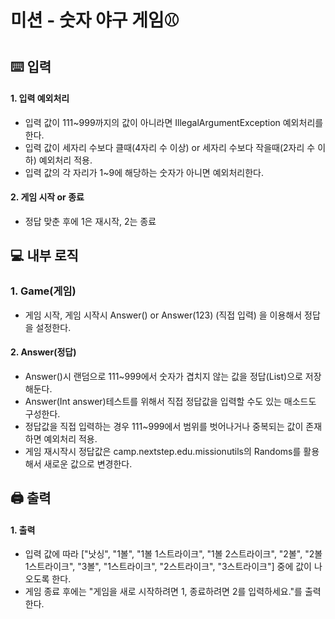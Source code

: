 # 미션 - 숫자 야구 게임⚾️

## ⌨️ 입력

#### 1. 입력 예외처리

- 입력 값이 111~999까지의 값이 아니라면 IllegalArgumentException 예외처리를 한다.
- 입력 값이 세자리 수보다 클때(4자리 수 이상) or 세자리 수보다 작을때(2자리 수 이하) 예외처리 적용.
- 입력 값의 각 자리가 1~9에 해당하는 숫자가 아니면 예외처리한다.

#### 2. 게임 시작 or 종료 

- 정답 맞춘 후에 1은 재시작, 2는 종료 


## 💻 내부 로직 

### 1. Game(게임)

- 게임 시작, 게임 시작시 Answer() or Answer(123) (직접 입력) 을 이용해서 정답을 설정한다.


#### 2. Answer(정답)

- Answer()시 랜덤으로 111~999에서 숫자가 겹치지 않는 값을 정답(List<Integer>)으로 저장해둔다.
- Answer(Int answer)테스트를 위해서 직접 정답값을 입력할 수도 있는 매소드도 구성한다.
- 정답값을 직접 입력하는 경우 111~999에서 범위를 벗어나거나 중복되는 값이 존재하면 예외처리 적용.
- 게임 재시작시 정답값은 camp.nextstep.edu.missionutils의 Randoms를 활용해서 새로운 값으로 변경한다.



## 🖨️ 출력

#### 1. 출력

- 입력 값에 따라 ["낫싱", "1볼", "1볼 1스트라이크", "1볼 2스트라이크", "2볼", "2볼 1스트라이크", "3볼", "1스트라이크", "2스트라이크", "3스트라이크"] 중에 값이 나오도록 한다.
- 게임 종료 후에는 "게임을 새로 시작하려면 1, 종료하려면 2를 입력하세요."를 출력한다.